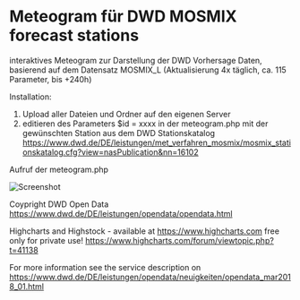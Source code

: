 # Meteogram für DWD MOSMIX forecast stations

interaktives Meteogram zur Darstellung der DWD Vorhersage Daten, basierend auf dem Datensatz MOSMIX_L (Aktualisierung 4x täglich, ca. 115 Parameter, bis +240h)

Installation:
1. Upload aller Dateien und Ordner auf den eigenen Server
2. editieren des Parameters $id = xxxx in der meteogram.php mit der gewünschten Station aus dem DWD Stationskatalog 
 https://www.dwd.de/DE/leistungen/met_verfahren_mosmix/mosmix_stationskatalog.cfg?view=nasPublication&nn=16102
   
Aufruf der meteogram.php

![Screenshot](https://github.com/TurboDuke77/DWD-Meteogram/assets/38126777/1bc59628-7175-4d2e-87cb-6bc006895919)


Coypright DWD Open Data
https://www.dwd.de/DE/leistungen/opendata/opendata.html

Highcharts and Highstock - available at https://www.highcharts.com
free only for private use! https://www.highcharts.com/forum/viewtopic.php?t=41138


For more information see the service description on https://www.dwd.de/DE/leistungen/opendata/neuigkeiten/opendata_mar2018_01.html
